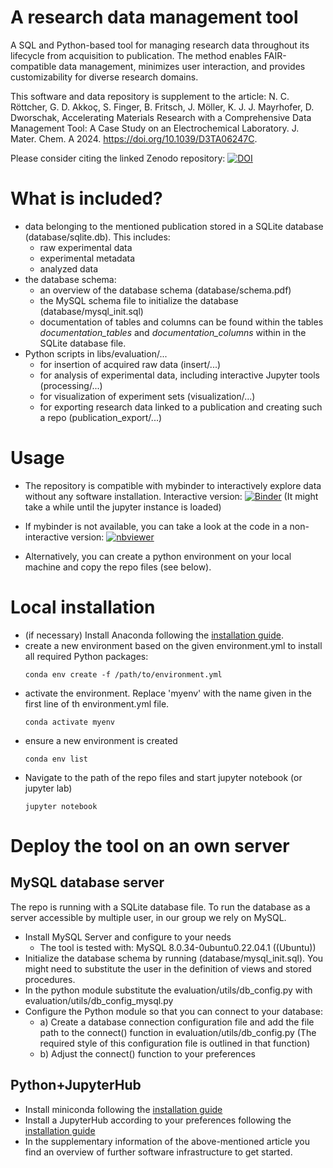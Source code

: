 
# A research data management tool

A SQL and Python-based tool for managing research data throughout its lifecycle from acquisition to publication. The method enables FAIR-compatible data management, minimizes user interaction, and provides customizability for diverse research domains. 

This software and data repository is supplement to the article: N. C. Röttcher, G. D. Akkoç, S. Finger, B. Fritsch, J. Möller, K. J. J. Mayrhofer, D. Dworschak, Accelerating Materials Research with a Comprehensive Data Management Tool: A Case Study on an Electrochemical Laboratory. J. Mater. Chem. A 2024. https://doi.org/10.1039/D3TA06247C.


Please consider citing the linked Zenodo repository: [![DOI](https://zenodo.org/badge/DOI/10.5281/zenodo.10417756.svg)](https://doi.org/10.5281/zenodo.10417756) 

# What is included?
- data belonging to the mentioned publication stored in a SQLite database (database/sqlite.db). This includes:
  - raw experimental data
  - experimental metadata
  - analyzed data
- the database schema:
  - an overview of the database schema (database/schema.pdf) 
  - the MySQL schema file to initialize the database (database/mysql_init.sql)
  - documentation of tables and columns can be found within the tables *documentation_tables* and *documentation_columns* within in the SQLite database file.
- Python scripts in libs/evaluation/...
  - for insertion of acquired raw data (insert/...)
  - for analysis of experimental data, including interactive Jupyter tools (processing/...)
  - for visualization of experiment sets (visualization/...)
  - for exporting research data linked to a publication and creating such a repo (publication_export/...)

# Usage
- The repository is compatible with mybinder to interactively explore data without any software installation.
Interactive version: [![Binder](https://mybinder.org/badge_logo.svg)](https://mybinder.org/v2/zenodo/10.5281/zenodo.10417756/)
(It might take a while until the jupyter instance is loaded)

- If mybinder is not available, you can take a look at the code in a non-interactive version: [![nbviewer](https://img.shields.io/badge/render-nbviewer-orange.svg)](https://nbviewer.org/github/NicoRottcher/research-data-management-tool/tree/main/)

- Alternatively, you can create a python environment on your local machine and copy the repo files (see below).

# Local installation
- (if necessary) Install Anaconda following the [installation guide](https://docs.continuum.io/free/anaconda/install/).
- create a new environment based on the given environment.yml to install all required Python packages:
  ```
  conda env create -f /path/to/environment.yml
  ```
- activate the environment. Replace 'myenv' with the name given in the first line of th environment.yml file.
  ```
  conda activate myenv
  ```
- ensure a new environment is created
  ```
  conda env list
  ```
- Navigate to the path of the repo files and start jupyter notebook (or jupyter lab)
  ```
  jupyter notebook
  ```
  
# Deploy the tool on an own server
## MySQL database server 
The repo is running with a SQLite database file. To run the database as a server accessible by multiple user,
in our group we rely on MySQL.
- Install MySQL Server and configure to your needs
  - The tool is tested with: MySQL 8.0.34-0ubuntu0.22.04.1 ((Ubuntu))
- Initialize the database schema by running (database/mysql_init.sql). You might need to substitute the user in the definition of views and stored procedures.
- In the python module substitute the evaluation/utils/db_config.py with evaluation/utils/db_config_mysql.py
- Configure the Python module so that you can connect to your database:
  - a) Create a database connection configuration file and add the file path to the connect() function in evaluation/utils/db_config.py (The required style of this configuration file is outlined in that function)
  - b) Adjust the connect() function to your preferences  

## Python+JupyterHub
- Install miniconda following the [installation guide](https://docs.conda.io/projects/miniconda/en/latest/)
- Install a JupyterHub according to your preferences following the [installation guide](https://jupyterhub.readthedocs.io/en/stable/tutorial/quickstart.html)
- In the supplementary information of the above-mentioned article you find an overview of further software infrastructure to get started.

